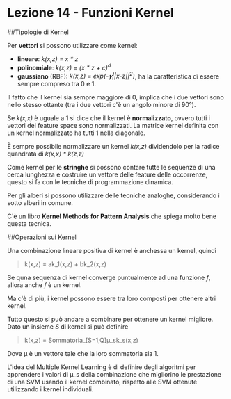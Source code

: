 # Lezione 14 - Funzioni Kernel 


##Tipologie di Kernel

Per **vettori** si possono utilizzare come kernel:

- **lineare**: *k(x,z) = x \* z*
- **polinomiale**: _k(x,z) = (x * z + c)<sup>d</sup>_
- **gaussiano** (RBF): _k(x,z) = exp(-𝜸||x-z||<sup>2</sup>)_, ha la caratteristica di essere sempre compreso tra 0 e 1.

Il fatto che il kernel sia sempre maggiore di 0, implica che i due vettori sono nello stesso ottante (tra i due vettori c'è un angolo minore di 90°).

Se *k(x,x)* è uguale a 1 si dice che il kernel è **normalizzato**, ovvero tutti i vettori del feature space sono normalizzati. La matrice kernel definita con un kernel normalizzato ha tutti 1 nella diagonale.

È sempre possibile normalizzare un kernel *k(x,z)* dividendolo per la radice quandrata di _k(x,x) * k(z,z)_

Come kernel per le **stringhe** si possono contare tutte le sequenze di una cerca lunghezza e costruire un vettore delle feature delle occorrenze, questo si fa con le tecniche di programmazione dinamica.

Per gli alberi si possono utilizzare delle tecniche analoghe, considerando i sotto alberi in comune.

C'è un libro **Kernel Methods for Pattern Analysis** che spiega molto bene questa tecnica.

##Operazioni sui Kernel

Una combinazione lineare positiva di kernel è anchessa un kernel, quindi

> k(x,z) = ak_1(x,z) + bk_2(x,z)

Se quna sequenza di kernel converge puntualmente ad una funzione *f*, allora anche *f* è un kernel.

Ma c'è di più, i kernel possono essere tra loro composti per ottenere altri kernel.

Tutto questo si può andare a combinare per ottenere un kernel migliore.
Dato un insieme *S* di kernel si può definire

> k(x,z) = Sommatoria_[S=1,Q]μ_sk_s(x,z)

Dove μ è un vettore tale che la loro sommatoria sia 1.

L'idea del Multiple Kernel Learning è di definire degli algoritmi per apprendere i valori di μ_s della combinazione che migliorino le prestazione di una SVM usando il kernel combinato, rispetto alle SVM ottenute utilizzando i kernel individuali.

